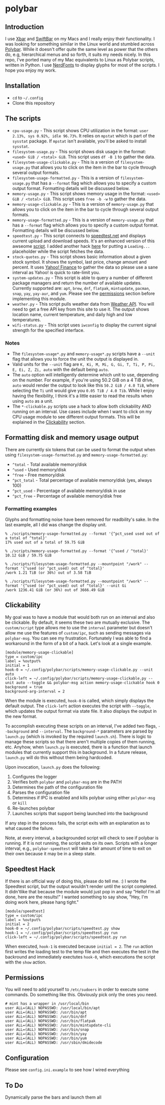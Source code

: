 # polybar

## Introduction
I use [Xbar](https://xbarapp.com) and [SwiftBar](https://swiftbar.app) on my Macs and I really enjoy their functionality. I was looking for something similar in the Linux world and stumbled across [Polybar](https://polybar.github.io). While it doesn't offer quite the same level as power that the others do, e.g, hierarchical menus and so forth, it suits my needs nicely. In this repo, I've ported many of my Mac equivalents to Linux as Polybar scripts, written in Python. I use [NerdFonts](https://www.nerdfonts.com) to display glyphs for most of the scripts. I hope you enjoy my work.

## Installation
* `cd` to `~/.config`
* Clone this repository

## The scripts
* `cpu-usage.py` - This script shows CPU utilization in the format: `user 2.13%, sys 0.92%, idle 96.73%`. It relies on `mpstat` which is part of the `sysstat` package. If `mpstat` isn't available, you'll be asked to install `sysstat`.
* `filesystem-usage.py` - This script shows disk usage in the format: `<used> GiB / <total> GiB`. This script uses `df -B 1` to gather the data.
* `filesystem-usage-clickable.py` - This is a version of `filesystem-usage.py` that allows you to click on the item in the bar to cycle through several output formats.
* `filesystem-usage-formatted.py` - This is a version of `filesystem-usage.py` that has a `--format` flag which allows you to specify a custom output format. Formatting details will be discussed below.
* `memory-usage.py` - This script shows memory usage in the format: `<used> GiB / <total> GiB`. This script uses `free -b -w` to gather the data.
* `memory-usage-clickable.py` - This is a version of `memory-usage.py` that allows you to click on the item in the bar to cycle through several output formats.
* `memory-usage-formatted.py` - This is a version of `memory-usage.py` that has a `--format` flag which allows you to specify a custom output format. Formatting details will be discussed below.
* `speedtest.py` - This script connects to [speedtest.net](https://speedtest.net) and displays current upload and download speeds. It's an enhanced version of this awseome [script](https://github.com/haideralipunjabi/polybar-speedtest/tree/main). I added another hack [here](#speedtest-hack) for putting a `Loading...` placeholder while the script fetches the data.
* `stock-quotes.py` - This script shows basic information about a given stock symbol. It shows the symbol, last price, change amount and percent. It uses [Yahoo! Finance](https://finance.yahoo.com) to gather the data so please use a sane interval as Yahoo! is quick to rate-limit you.
* `system-updates.py` - This script is able to query a number of different package managers and return the number of available updates. Currently supported are: `apt`, `brew`, `dnf`, `flatpak`, `mintupdate`, `pacman`, `snap`, `yay`, `yay-aur`, and `yum`. Please see the [permissions](#permissions) section before implementing this module.
* `weather.py` - This script pulls weather data from [Weather API](https://weatherapi.com). You will need to get a free API key from this site to use it. The output shows location name, current temperature, and daily high and low temperatures.
* `wifi-status.py` - This script uses `iwconfig` to display the current signal strength for the specified interface.

### Notes
* The `filesystem-usage*.py` and `memory-usage*.py` scripts have a `--unit` flag that allows you to force the unit the output is displayed in.
* Valid units for the `--unit` flag are `K, Ki, M, Mi, G, Gi, T, Ti, P, Pi, E, Ei, Z, Zi, auto` with the default being `auto`.
* The `auto` option will intelligently determine which unit to use, depending on the number. For example, if you're using 50.2 GiB on a 4 TiB drive, `auto` would render the output to look like this `50.2 GiB / 4.0 TiB`, where selecting the `Ti` unit would give you `0.05 TiB / 4.0 Tib`. While I enjoy having the flexibility, I think it's a little easier to read the results when using `auto` as a unit.
* The `*-clickable.py` scripts use a hack to allow both clickability AND running on an interval. Use cases include when I want to click on my CPU usage module to see different output formats. This will be explained in the [Clickability](#clickability) section.

## Formatting disk and memory usage output
There are currently six tokens that can be used to format the output when using `filesystem-usage-formatted.py` and `memory-usage-formatted.py`:
* `^total`     - Total available memory/disk
* `^used`      - Used memory/disk
* `^free`      - Free memory/disk
* `^pct_total` - Total percentage of available memory/disk (yes, always 100)
* `^pct_used`  - Percentage of available memory/disk in use
* `^pct_free`  - Percentage of available memory/disk free

### Formatting examples
Glyphs and formatting noise have been removed for readbility's sake. In the last example, all I did was change the display unit.
```
% ./scripts/memory-usage-formatted.py --format '{^pct_used used out of a total of ^total}'
17% used out of a total of 59.75 GiB

% ./scripts/memory-usage-formatted.py --format '{^used / ^total}'
10.12 GiB / 59.75 GiB

% ./scripts/filesystem-usage-formatted.py --mountpoint "/work" --format '{^used (or ^pct_used) out of ^total}'
/work 1.21 TiB (or 36%) out of 3.58 TiB

% ./scripts/filesystem-usage-formatted.py --mountpoint "/work" --format '{^used (or ^pct_used) out of ^total}' --unit Gi
/work 1236.41 GiB (or 36%) out of 3666.49 GiB
```

## Clickability
My goal was to have a module that would both run on an interval and also be clickable. By default, it seems these two are mutually exclusive. The `custom/script` type allows me to use the `interval` parameter but doesn't allow me use the features of `custom/ipc`, such as sending messages via `polybar-msg`. You can see my frustration. Fortunately I was able to find a workaround in the form of a bit of a hack. Let's look at a single example.
```
[module/memory-usage-clickable]
type = custom/ipc
label = %output%
initial = 1
hook-0 = ~/.config/polybar/scripts/memory-usage-clickable.py --unit auto
click-left = ~/.config/polybar/scripts/memory-usage-clickable.py --unit auto --toggle && polybar-msg action memory-usage-clickable hook 0
background = true
background-arg-interval = 2
```
When the module is executed, `hook-0` is called, which simply displays the default output. The `click-left` action executes the script with `--toggle`, which updates the output format via state file. It also displays the output in the new format.

To accomplish executing these scripts on an interval, I've added two flags, `--background` and `--interval`. The `background-*` parameters are parsed by `launch.py` (which is invoked by the required `launch.sh`). There is logic to manage these scripts so that there aren't multiple copies of them running, etc. Anyhow, when `launch.py` is executed, there is a function that launch modules that currently support this in background. In a future release, `launch.py` will do this without them being hardcoded.

Upon invocation, `launch.py` does the following:
1. Configures the logger
2. Verifies both `polybar` and `polybar-msg` are in the PATH
3. Determines the path of the configuration file
4. Parses the configuration file
5. Determines if IPC is enabled and kills polybar using either `polybar-msg` or `kill`
6. Re-launches polybar
7. Launches scripts that support being launched into the background

If any step in the process fails, the script exits with an explanation as to what caused the failure.

Note, at every interval, a backgrounded script will check to see if polybar is running. If it is not running, the script exits on its own. Scripts with a longer interval, e.g., `polybar-speedtest` will take a fair amount of time to exit on their own because it may be in a sleep state.

## Speedtest Hack
If there is an official way of doing this, please do tell me. :) I wrote the Speedtest script, but the output wouldn't render until the script completed. It didn'tlike that because the module would just pop in and say "Hello! I'm all done, here are the results!" I wanted something to say show, "Hey, I'm doing work here, please hang tight."
```
[module/speedtest]
type = custom/ipc
label = %output%
initial = 2
hook-0 = ~/.config/polybar/scripts/speedtest.py show
hook-1 = ~/.config/polybar/scripts/speedtest.py run
click-left = ~/.config/polybar/scripts/speedtest.py run
```
When executed, `hook-1` is executed because `initial = 2`. The `run` action first writes the loading test to the temp file and then executes the test in the backround and immediately exectutes `hook-0`, which executions the script with the `show` action.

## Permissions
You will need to add yourself to `/etc/sudoers` in order to execute some commands. Do something like this. Obviously pick only the ones you need.
```
# mint has a wrapper in /usr/local/bin
user ALL=(ALL) NOPASSWD: /usr/local/bin/apt
user ALL=(ALL) NOPASSWD: /usr/bin/apt
user ALL=(ALL) NOPASSWD: /usr/bin/dnf
user ALL=(ALL) NOPASSWD: /usr/bin/flatpak
user ALL=(ALL) NOPASSWD: /usr/bin/mintupdate-cli
user ALL=(ALL) NOPASSWD: /usr/bin/snap
user ALL=(ALL) NOPASSWD: /usr/bin/yay
user ALL=(ALL) NOPASSWD: /usr/bin/yum
user ALL=(ALL) NOPASSWD: /usr/sbin/dmidecode
```

## Configuration
Please see `config.ini.example` to see how I wired everything

## To Do
Dynamically parse the bars and launch them all
